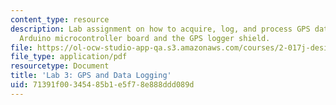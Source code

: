 ```yaml
---
content_type: resource
description: Lab assignment on how to acquire, log, and process GPS data using the
  Arduino microcontroller board and the GPS logger shield.
file: https://ol-ocw-studio-app-qa.s3.amazonaws.com/courses/2-017j-design-of-electromechanical-robotic-systems-fall-2009/71391f00345485b1e5f78e888ddd089d_MIT2_017JF09_slides3.pdf
file_type: application/pdf
resourcetype: Document
title: 'Lab 3: GPS and Data Logging'
uid: 71391f00-3454-85b1-e5f7-8e888ddd089d
---
```

